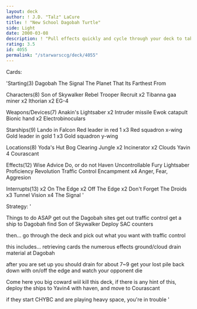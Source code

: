```yaml
---
layout: deck
author: ! J.D. "Talz" LaCure
title: ! "New School Dagobah Turtle"
side: Light
date: 2000-03-08
description: ! "Pull effects quickly and cycle through your deck to take only what you want.  Set up huge drains on Dagobah and retrieve with on/off the edge.  Deploy the systems when CHYBC hits the table."
rating: 3.5
id: 4055
permalink: "/starwarsccg/deck/4055"
---
```

Cards: 

'Starting(3)
Dagobah
The Signal
The Planet That Its Farthest From

Characters(8)
Son of Skywalker
Rebel Trooper Recruit
x2 Tibanna gaa miner
x2 Ithorian
x2 EG-4

Weapons/Devices(7)
Anakin's Lightsaber
x2 Intruder missile
Ewok catapult
Bionic hand
x2 Electrobinoculars

Starships(9)
Lando in Falcon
Red leader in red 1
x3 Red squadron x-wing
Gold leader in gold 1
x3 Gold squadron y-wing

Locations(8)
Yoda's Hut
Bog Clearing
Jungle
x2 Incinerator
x2 Clouds
Yavin 4
Courascant

Effects(12)
Wise Advice
Do, or do not
Haven
Uncontrollable Fury
Lightsaber Proficiency
Revolution
Traffic Control
Encampment
x4 Anger, Fear, Aggresion

Interrupts(13)
x2 On The Edge
x2 Off The Edge
x2 Don't Forget The Droids
x3 Tunnel Vision
x4 The Signal '

Strategy: '

Things to do ASAP
get out the Dagobah sites
get out traffic control
get a ship to Dagobah
find Son of Skywalker
Deploy SAC counters

then...
go through the deck and pick out what you want with traffic control

this includes...
retrieving cards
the numerous effects
ground/cloud drain material at Dagobah

after you are set up you should drain for about 7~9
get your lost pile back down with on/off the edge and watch your opponent die

Come here you big coward wiil kill this deck, if there is any hint of this, deploy the ships
to Yavin4 with haven, and move to Courascant

if they start CHYBC and are playing heavy space, you're in trouble '
